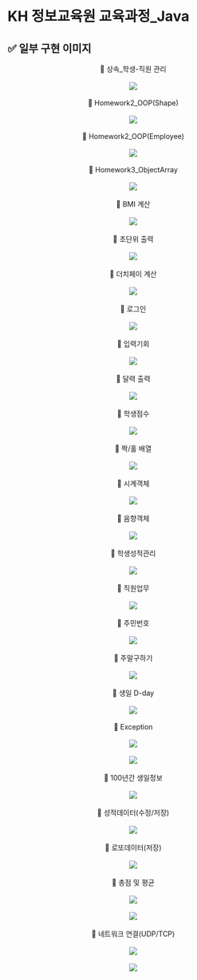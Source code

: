 # KH 정보교육원 교육과정_Java

## ✅ 일부 구현 이미지

<div align="center">
 <div>🔶 상속_학생-직원 관리</div><br>
 <img src="https://user-images.githubusercontent.com/115056845/235306126-0acdcb72-0e2a-4580-9e22-6605fa13dcf5.gif">
</div><br>
<div align="center">
 <div>🔶 Homework2_OOP(Shape)</div><br>
 <img src="https://user-images.githubusercontent.com/115056845/235306342-74a91105-6e36-4205-a92d-9361fe94f38e.gif">
</div><br>
<div align="center">
 <div>🔶 Homework2_OOP(Employee)</div><br>
 <img src="https://user-images.githubusercontent.com/115056845/235306417-7aaf7062-5fe7-4e74-85c7-859280c44e73.gif">
</div><br>
<div align="center">
 <div>🔶 Homework3_ObjectArray</div><br>
 <img src="https://user-images.githubusercontent.com/115056845/235307174-81a8659c-e7ca-4f33-9ff2-15222b78dc36.gif">
</div><br>
<div align="center">
 <div>🔶 BMI 계산</div><br>
 <img src="https://user-images.githubusercontent.com/115056845/235301294-6ef10bfa-29e0-4320-9cdb-973f487f4b21.gif">
</div><br>
<div align="center">
 <div>🔶 초단위 출력</div><br>
 <img src="https://user-images.githubusercontent.com/115056845/235301468-5814366d-8886-4adb-b4d1-89c7149ea974.gif">
</div><br>
<div align="center">
 <div>🔶 더치페이 계산</div><br>
 <img src="https://user-images.githubusercontent.com/115056845/235301610-935cb9d9-bb5c-4daa-9af8-a8071c749881.gif">
</div><br>
<div align="center">
 <div>🔶 로그인</div><br>
 <img src="https://user-images.githubusercontent.com/115056845/235301820-1a1c5901-b7fb-49ee-962b-23a179ffb7a7.gif">
</div><br>
<div align="center">
 <div>🔶 입력기회</div><br>
 <img src="https://user-images.githubusercontent.com/115056845/235301909-bc7a3997-fdf1-4794-9ab3-4c2a08dbfb38.gif">
</div><br>
<div align="center">
 <div>🔶 달력 출력</div><br>
 <img src="https://user-images.githubusercontent.com/115056845/235302006-3dfdae93-6cf9-41ce-890d-754e44089bdb.gif">
</div><br>
<div align="center">
 <div>🔶 학생점수</div><br>
 <img src="https://user-images.githubusercontent.com/115056845/235301961-640406af-9738-4cd5-85e2-f24c8ec378f8.gif">
</div><br>
<div align="center">
 <div>🔶 짝/홀 배열</div><br>
 <img src="https://user-images.githubusercontent.com/115056845/235302063-542cc393-8aae-4daf-9724-7bcc579ddcac.gif">
</div><br>
<div align="center">
 <div>🔶 시계객체</div><br>
 <img src="https://user-images.githubusercontent.com/115056845/235302280-fa601537-ba85-4137-8dd5-845dd3c59723.gif">
</div><br>
<div align="center">
 <div>🔶 음향객체</div><br>
 <img src="https://user-images.githubusercontent.com/115056845/235302335-f4826cb5-c431-4a7f-8eea-799a745654c6.gif">
</div><br>
<div align="center">
 <div>🔶 학생성적관리</div><br>
 <img src="https://user-images.githubusercontent.com/115056845/235302421-9d3ff40d-5759-4da5-8a0b-9efcb816e30f.gif">
</div><br>
<div align="center">
 <div>🔶 직원업무</div><br>
 <img src="https://user-images.githubusercontent.com/115056845/235302480-74786983-b1f4-43fc-b207-5289d985ffd1.gif">
</div><br>
<div align="center">
 <div>🔶 주민번호</div><br>
 <img src="https://user-images.githubusercontent.com/115056845/235304333-ed6cf3ad-ceeb-45fd-989d-96ff469a38fd.gif">
</div><br>
<div align="center">
 <div>🔶 주말구하기</div><br>
 <img src="https://user-images.githubusercontent.com/115056845/235304400-d1b74864-3f4a-4316-baf0-d22d3e80129a.gif">
</div><br>
<div align="center">
 <div>🔶 생일 D-day</div><br>
 <img src="https://user-images.githubusercontent.com/115056845/235304484-49bdabc3-bfc4-4b2d-9765-ce87628af988.gif">
</div><br>
<div align="center">
 <div>🔶 Exception</div><br>
 <img src="https://user-images.githubusercontent.com/115056845/235304554-aeec4e49-e727-4732-8bb7-7928fb44f011.gif"><br><br>
 <img src="https://user-images.githubusercontent.com/115056845/235304601-d12dc406-f421-4aaf-bdc2-62ccb5b31bcb.gif">
</div><br>
<div align="center">
 <div>🔶 100년간 생일정보</div><br>
 <img src="https://user-images.githubusercontent.com/115056845/235304670-80419071-6eff-46af-8673-8ee6693359d2.gif">
</div><br>
<div align="center">
 <div>🔶 성적데이터(수정/저장)</div><br>
 <img src="https://user-images.githubusercontent.com/115056845/235304719-2511c1ef-8c33-41f9-9afd-3b5701ca51a8.gif">
</div><br>
<div align="center">
 <div>🔶 로또데이터(저장)</div><br>
 <img src="https://user-images.githubusercontent.com/115056845/235304781-5590dfd3-72b5-462c-ba5e-38bcd1a9c1df.gif">
</div><br>
<div align="center">
 <div>🔶 총점 및 평균</div><br>
 <img src="https://user-images.githubusercontent.com/115056845/235304849-45f788e7-c448-411d-82df-c986dbbf2ed3.gif"><br><br>
 <img src="https://user-images.githubusercontent.com/115056845/235304992-4f493b57-d726-42f5-ae71-a334d130ded7.gif">
</div><br>
<div align="center">
 <div>🔶 네트워크 연결(UDP/TCP)</div><br>
 <img src="https://user-images.githubusercontent.com/115056845/235305368-0d30c4c0-59dd-4da0-9bb2-8937877e76e2.gif"><br><br>
 <img src="https://user-images.githubusercontent.com/115056845/235305475-be2cdda2-1e29-47ab-bb58-8e8b2f6808dd.gif"><br><br>
</div><br>
